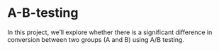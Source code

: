# A-B-testing
In this project, we’ll explore whether there is a significant difference in conversion between two groups (A and B) using A/B testing.
